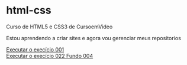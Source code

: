# html-css
Curso de HTML5 e CSS3 de CursoemVideo

Estou aprendendo a criar sites e agora vou gerenciar meus repositorios

<a href="https://charlesdonizete.github.io/html-css/Exercicios/ex001/index.html">Executar o execício 001</a>
<br/>
<a href="https://charlesdonizete.github.io/html-css/Exercicios/ex022/fundo004.html">Executar o execício 022 Fundo 004</a>
